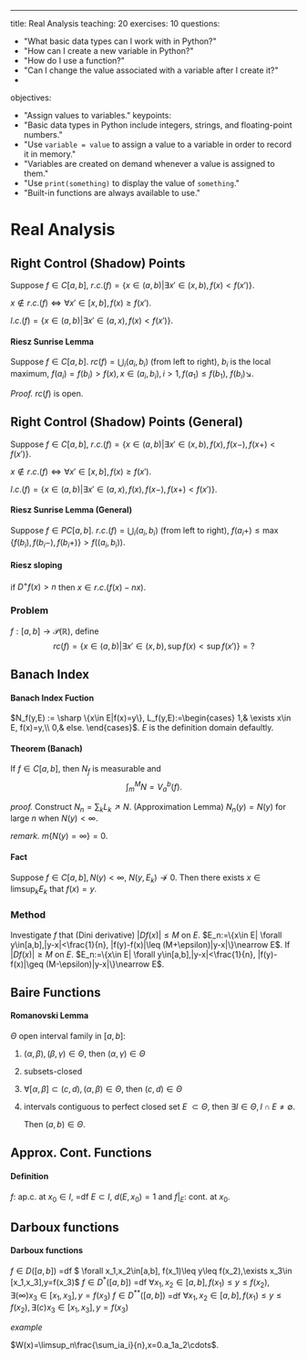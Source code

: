 ---
title: Real Analysis
teaching: 20
exercises: 10
questions:
- "What basic data types can I work with in Python?"
- "How can I create a new variable in Python?"
- "How do I use a function?"
- "Can I change the value associated with a variable after I create it?"
- 
objectives:
- "Assign values to variables."
keypoints:
- "Basic data types in Python include integers, strings, and floating-point numbers."
- "Use `variable = value` to assign a value to a variable in order to record it in memory."
- "Variables are created on demand whenever a value is assigned to them."
- "Use `print(something)` to display the value of `something`."
- "Built-in functions are always available to use."
<!-- Mathjax Support --> <script type="text/javascript" async src="https://cdn.mathjax.org/mathjax/latest/MathJax.js?config=TeX-MML-AM_CHTML"> </script>
# Real Analysis

## Right Control (Shadow) Points

Suppose $f\in C[a,b]$,
$r.c.(f)=\{x\in(a,b)|\exists x'\in(x,b),f(x)<f(x')\}$.

$x\not\in r.c.(f) \iff \forall x'\in[x,b], f(x)\geq f(x')$.

$l.c.(f)=\{x\in(a,b)|\exists x'\in(a,x),f(x)<f(x')\}$.

#### Riesz Sunrise Lemma

Suppose $f\in C[a,b]$. $rc(f)=\bigcup_i(a_i,b_i)$ (from left to right), $b_i$ is the local maximum, $f(a_i)=f(b_i)>f(x),x\in(a_i,b_i),i>1, f(a_1)\leq f(b_1)$, $f(b_i)\searrow$.

*Proof.*
$rc(f)$ is open.

## Right Control (Shadow) Points (General)
Suppose $f\in C[a,b]$,
$r.c.(f)=\{x\in(a,b)|\exists x'\in(x,b),f(x), f(x-),f(x+)<f(x')\}$.

$x\not\in r.c.(f) \iff \forall x'\in[x,b], f(x)\geq f(x')$.

$l.c.(f)=\{x\in(a,b)|\exists x'\in(a,x),f(x),f(x-),f(x+)<f(x')\}$.

#### Riesz Sunrise Lemma (General)

Suppose $f\in PC[a,b]$. $r.c.(f)=\bigcup_i(a_i,b_i)$ (from left to right), $f(a_i+)\leq\max\{f(b_i),f(b_i-),f(b_i+)\}>f((a_i,b_i))$.

#### Riesz sloping

if $D^+f(x)>n$ then $x\in r.c.(f(x)-nx)$.

### Problem

$f:[a,b]\to\mathscr{P}(\mathbb{R})$, define
$$rc(f)=\{x\in(a,b)|\exists x'\in(x,b),\sup f(x)<\sup f(x')\}=?$$

## Banach Index

#### Banach Index Fuction

$N_f(y,E) := \sharp \{x\in E|f(x)=y\}, L_f(y,E):=\begin{cases}
1,& \exists x\in E, f(x)=y,\\
0,& else.
\end{cases}$. $E$ is the definition domain defaultly.

#### Theorem (Banach)

If $f\in C[a,b]$, then $N_f$ is measurable and
$$\int_m^M N = V_a^b(f).$$ 

*proof.*
Construct $N_n=\sum_kL_k \nearrow N$. (Approximation Lemma) $N_n(y)=N(y)$ for large $n$ when $N(y)<\infty$.

*remark.* $m\{N(y)=\infty\}=0$.

#### Fact

Suppose $f\in C[a,b], N(y)<\infty$, $N(y,E_k)\not\rightarrow 0$. Then there exists $x\in\limsup_kE_k$ that $f(x)=y$.


### Method
Investigate $f$ that (Dini derivative) $|Df(x)|\leq M$ on $E$.
$E_n:=\{x\in E| \forall y\in[a,b],|y-x|<\frac{1}{n}, |f(y)-f(x)|\leq (M+\epsilon)|y-x|\}\nearrow E$. If $|Df(x)|\geq M$ on $E$. $E_n:=\{x\in E| \forall y\in[a,b],|y-x|<\frac{1}{n}, |f(y)-f(x)|\geq (M-\epsilon)|y-x|\}\nearrow E$.



## Baire Functions

#### Romanovski Lemma

$\Theta$ open interval family in $[a,b]$:

1. $(\alpha,\beta),(\beta,\gamma)\in \Theta$, then $(\alpha, \gamma)\in \Theta$

2. subsets-closed

3. $\forall [\alpha,\beta]\subset(c,d),(\alpha,\beta)\in\Theta$, then $(c,d)\in \Theta$

4. intervals contiguous to perfect closed set $E$ $\subset \Theta$, then $\exists I\in \Theta, I\cap E\neq\emptyset$.

   Then $(a,b)\in\Theta$.



## Approx. Cont. Functions

#### Definition

$f$: ap.c. at $x_0\in I$, =df $E\subset I$, $d(E,x_0)=1$ and $f|_E$: cont. at $x_0$.



## Darboux functions

#### Darboux functions

$f\in D([a,b])$ =df $ \forall x_1,x_2\in[a,b], f(x_1)\leq y\leq f(x_2),\exists x_3\in [x_1,x_3],y=f(x_3)$
$f\in D^*([a,b])$ =df $\forall x_1,x_2\in[a,b], f(x_1)\leq y\leq f(x_2),\exists(\infty) x_3\in [x_1,x_3],y=f(x_3)$
$f\in D^{**} ([a,b])$ =df $\forall x_1,x_2\in[a,b], f(x_1)\leq y\leq f(x_2),\exists(c) x_3\in [x_1,x_3],y=f(x_3)$



*example*

$W(x)=\limsup_n\frac{\sum_ia_i}{n},x=0.a_1a_2\cdots$.